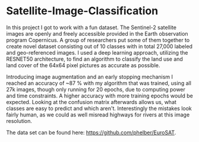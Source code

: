 # Satellite-Image-Classification

In this project I got to work with a fun dataset. The Sentinel-2 satellite images are openly and freely accessible provided in the Earth observation program Copernicus. A group of researchers put some of them together to create novel dataset consisting out of 10 classes with in total 27,000 labeled and geo-referenced images. I used a deep learning approach, utilizing the RESNET50 architecture, to find an algorithm to classify the land use and land cover of the 64x64 pixel pictures as accurate as possible. 

Introducing image augmentation and an early stopping mechanism I reached an accuracy of ~87 % with my algorithm that was trained, using all 27k images, though only running for 20 epochs, due to computing power and time constraints. A higher accuracy with more training epochs would be expected. Looking at the confusion matrix afterwards allows us, what classes are easy to predict and which aren't. Interestingly the mistakes look fairly human, as we could as well misread highways for rivers at this image resolution.

The data set can be found here: https://github.com/phelber/EuroSAT.
